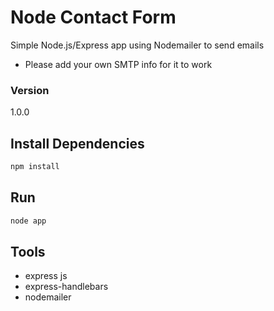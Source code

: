 # Node Contact Form

Simple Node.js/Express app using Nodemailer to send emails

- Please add your own SMTP info for it to work

### Version

1.0.0

## Install Dependencies

```bash
npm install 
```

## Run

```bash
node app
```

## Tools

- express js
- express-handlebars
- nodemailer

